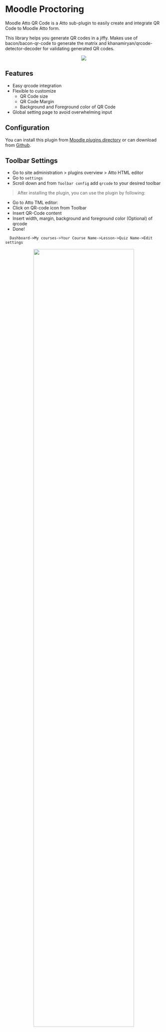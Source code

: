 # Moodle Proctoring

Moodle Atto QR Code is a Atto sub-plugin to easily create and integrate QR Code to Moodle Atto form.

This library helps you generate QR codes in a jiffy. Makes use of bacon/bacon-qr-code to generate the matrix and khanamiryan/qrcode-detector-decoder for validating generated QR codes.
<p align="center">
<img src="https://imgur.com/OpW0BVz.png">
</p>


## Features
- Easy qrcode integration
- Flexible to customize
  - QR Code size
  - QR Code Margin
  - Background and Foreground color of QR Code
- Global setting page to avoid overwhelming input

## Configuration

You can install this plugin from [Moodle plugins directory](https://moodle.org/plugins) or can download from [Github](https://github.com/eLearning-BS23/moodle-atto_qrcode).

## Toolbar Settings
- Go to site administration > plugins overview > Atto HTML editor
- Go to `settings`
- Scroll down and from `Toolbar config` add `qrcode` to your desired toolbar 


> After installing the plugin, you can use the plugin by following:


- Go to Atto TML editor:
- Click on QR-code icon from Toolbar
- Insert QR-Code content
- Insert width, margin, background and foreground color (Optional) of qrcode
- Done!
```
  Dashboard->My courses->Your Course Name->Lesson->Quiz Name->Edit settings
```
<p align="center">
<img src="https://i.imgur.com/rwTYQ9M.png" width="80%">
</p>

> Now you can attempt your quiz like this:
<p align="center">
<img src="https://imgur.com/Zef3eqn.png" width="40%">
</p>

> You can check the report from Admin Site:
<p align="center">
<img src="https://imgur.com/QJ7yVTL.png">
</p>

# usages
- go to atto editor
- you can see qr-code logo on toolbar
- click on the logo
- Pop-up will be shown
- insert your account id, video id and optional player id
- done!

# Global Setting page

- Go to site administration > plugins overview > QR Code
- Go to `settings`
- you can define your default QR-Code size, Margin, RGBA (Red, Green, Blue, Alpha) Background and ForeGround color


## License

This program is free software: you can redistribute it and/or modify it under
the terms of the GNU General Public License as published by the Free Software
Foundation, either version 3 of the License, or (at your option) any later
version.

This program is distributed in the hope that it will be useful, but WITHOUT ANY
WARRANTY; without even the implied warranty of MERCHANTABILITY or FITNESS FOR A
PARTICULAR PURPOSE.  See the GNU General Public License for more details.

You should have received a copy of the GNU General Public License along with
this program.  If not, see <http://www.gnu.org/licenses/>.
